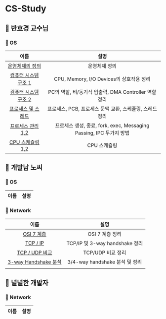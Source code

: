 # CS-Study

## 🍎 반효경 교수님
### 📖 OS
| 이름 | 설명 |
|:----:|:----:|
| [운영체제의 정의](https://github.com/KayAhn0126/CS-Study/tree/main/ProfessorBhan/IntroductionToOS) | 운영체제 정의 |
| [컴퓨터 시스템 구조 1](https://github.com/KayAhn0126/CS-Study/tree/main/ProfessorBhan/SystemStructureAndProgramExecution1) | CPU, Memory, I/O Devices의 상호작용 정리 |
| [컴퓨터 시스템 구조 2](https://github.com/KayAhn0126/CS-Study/tree/main/ProfessorBhan/SystemStructureAndProgramExecution2) | PC의 역할, 비/동기식 입출력, DMA Controller 역할 정리 |
| [프로세스 및 스레드](https://github.com/KayAhn0126/CS-Study/tree/main/ProfessorBhan/Process) | 프로세스, PCB, 프로세스 문맥 교환, 스케쥴링, 스레드 정리|
| [프로세스 관리 1,2](https://github.com/KayAhn0126/CS-Study/tree/main/ProfessorBhan/ProcessManagement) | 프로세스 생성, 종료, fork, exec, Messaging Passing, IPC 두가지 방법 |
| [CPU 스케쥴링 1,2](https://github.com/KayAhn0126/CS-Study/tree/main/ProfessorBhan/CPUScheduling) | CPU 스케쥴링 |

## 🍎 개발남 노씨
### 📖 OS
| 이름 | 설명 |
|:----:|:----:|

### 📖 Network
| 이름 | 설명 |
|:----:|:----:|
| [OSI 7 계층](https://github.com/KayAhn0126/CS-Study/tree/main/DeveloperMrNoh/OSI) | OSI 7 계층 정리 |
| [TCP / IP](https://github.com/KayAhn0126/CS-Study/tree/main/DeveloperMrNoh/TCPIP)| TCP/IP 및 3-way handshake 정리|
| [TCP / UDP 비교](https://github.com/KayAhn0126/CS-Study/tree/main/DeveloperMrNoh/TCPUDP)| TCP/UDP 비교 정리|
| [3-way Handshake 분석](https://github.com/KayAhn0126/CS-Study/tree/main/DeveloperMrNoh/ThreeWayHandshake)| 3/4-way handshake 분석 및 정리|
| | |


## 🍎 널널한 개발자
### 📖 Network 
| 이름 | 설명 |
|:----:|:----:|
